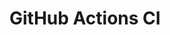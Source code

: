 # GitHub Actions CI












































































































































































































































































































































































































































































































































































































































































































































































































































































































































































































































































































































































































































































































































































































































































































































































































































































































































































































































































































































































































































































































































































































































































































































































































































































































































































































































































































































































































































































































































































































































































































































































































































































































































